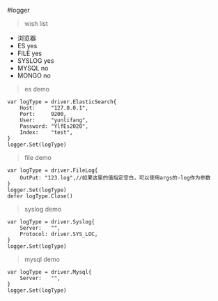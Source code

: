 #logger

>wish list

- 浏览器
- ES        yes
- FILE      yes
- SYSLOG    yes
- MYSQL     no
- MONGO     no

> es demo

	var logType = driver.ElasticSearch{
		Host:     "127.0.0.1",
		Port:     9200,
		User:     "yunlifang",
		Password: "YlfEs2020",
		Index:    "test",
	}
    logger.Set(logType)

> file demo

	var logType = driver.FileLog{
		OutPut: "123.log",//如果这里的值指定空白，可以使用args的-log作为参数
	}
	logger.Set(logType)
	defer logType.Close()

> syslog demo

	var logType = driver.Syslog{
		Server:   "",
		Protocol: driver.SYS_LOC,
	}
    logger.Set(logType)

> mysql demo

	var logType = driver.Mysql{
		Server:   "",
	}
    logger.Set(logType)

